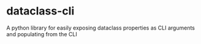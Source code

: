# dataclass-cli
A python library for easily exposing dataclass properties as CLI arguments and populating from the CLI
